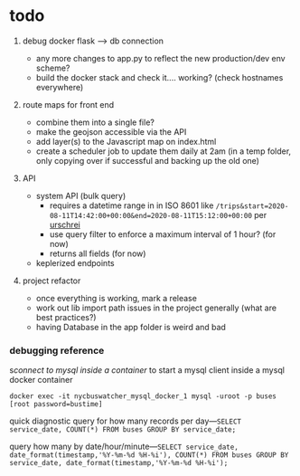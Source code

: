 # todo

1. debug docker flask --> db connection
    - any more changes to app.py to reflect the new production/dev env scheme?
    - build the docker stack and check it.... working? (check hostnames everywhere)

2. route maps for front end
    - combine them into a single file?
    - make the geojson accessible via the API
    - add layer(s) to the Javascript map on index.html
    - create a scheduler job to update them daily at 2am (in a temp folder, only copying over if successful and backing up the old one)
 
3. API
    - system API (bulk query)
        - requires a datetime range in in ISO 8601 like `/trips&start=2020-08-11T14:42:00+00:00&end=2020-08-11T15:12:00+00:00` per [urschrei](https://twitter.com/urschrei/status/1309473665789165569)
        - use query filter to enforce a maximum interval of 1 hour? (for now)
        - returns all fields (for now)
    - keplerized endpoints

4. project refactor
    - once everything is working, mark a release 
    - work out lib import path issues in the project generally (what are best practices?)   
    - having Database in the app folder is weird and bad
   

### debugging reference

s*connect to mysql inside a container* to start a mysql client inside a mysql docker container

```
docker exec -it nycbuswatcher_mysql_docker_1 mysql -uroot -p buses
[root password=bustime]
```

quick diagnostic query for how many records per day—`SELECT service_date, COUNT(*) FROM buses GROUP BY service_date;`

query how many by date/hour/minute—`SELECT service_date, date_format(timestamp,'%Y-%m-%d %H-%i'), COUNT(*) FROM buses GROUP BY service_date, date_format(timestamp,'%Y-%m-%d %H-%i');`